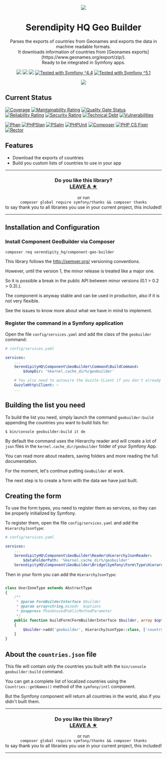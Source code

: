 <p align="center">
    <a href="http://www.serendipityhq.com" target="_blank">
        <img style="max-width: 350px" src="http://www.serendipityhq.com/assets/open-source-projects/Logo-SerendipityHQ-Icon-Text-Purple.png">
    </a>
</p>

<h1 align="center">Serendipity HQ Geo Builder</h1>
<p align="center">
    Parses the exports of countries from Geonames and exports the data in machine readable formats.<br />
    It downloads information of countries from [Geonames exports](https://www.geonames.org/export/zip/).<br />
    Ready to be integrated in Symfony apps.
</p>
<p align="center">
    <a href="https://github.com/Aerendir/component-geo-builder/releases"><img src="https://img.shields.io/packagist/v/serendipity_hq/component-geo-builder.svg?style=flat-square"></a>
    <a href="https://opensource.org/licenses/MIT"><img src="https://img.shields.io/badge/license-MIT-brightgreen.svg?style=flat-square"></a>
    <a href="https://github.com/Aerendir/component-geo-builder/releases"><img src="https://img.shields.io/packagist/php-v/serendipity_hq/component-geo-builder?color=%238892BF&style=flat-square&logo=php" /></a>
    <a title="Tested with Symfony ^4.4" href="https://github.com/Aerendir/component-geo-builder/actions?query=branch%3Adev"><img title="Tested with Symfony ^4.4" src="https://img.shields.io/badge/Symfony-%5E4.4-333?style=flat-square&logo=symfony" /></a>
    <a title="Tested with Symfony ^5.1" href="https://github.com/Aerendir/component-geo-builder/actions?query=branch%3Adev"><img title="Tested with Symfony ^5.1" src="https://img.shields.io/badge/Symfony-%5E5.1-333?style=flat-square&logo=symfony" /></a>
</p>
<p align="center">
    <a href="https://symfony.com/doc/current/forms.html"><img src="https://img.shields.io/badge/Suggests-symfony/form-%238892BF?style=flat-square&logo=php"></a>
</p>

## Current Status
[![Coverage](https://sonarcloud.io/api/project_badges/measure?project=Aerendir_component-geo-builder&metric=coverage)](https://sonarcloud.io/dashboard?id=Aerendir_component-geo-builder)
[![Maintainability Rating](https://sonarcloud.io/api/project_badges/measure?project=Aerendir_component-geo-builder&metric=sqale_rating)](https://sonarcloud.io/dashboard?id=Aerendir_component-geo-builder)
[![Quality Gate Status](https://sonarcloud.io/api/project_badges/measure?project=Aerendir_component-geo-builder&metric=alert_status)](https://sonarcloud.io/dashboard?id=Aerendir_component-geo-builder)
[![Reliability Rating](https://sonarcloud.io/api/project_badges/measure?project=Aerendir_component-geo-builder&metric=reliability_rating)](https://sonarcloud.io/dashboard?id=Aerendir_component-geo-builder)
[![Security Rating](https://sonarcloud.io/api/project_badges/measure?project=Aerendir_component-geo-builder&metric=security_rating)](https://sonarcloud.io/dashboard?id=Aerendir_component-geo-builder)
[![Technical Debt](https://sonarcloud.io/api/project_badges/measure?project=Aerendir_component-geo-builder&metric=sqale_index)](https://sonarcloud.io/dashboard?id=Aerendir_component-geo-builder)
[![Vulnerabilities](https://sonarcloud.io/api/project_badges/measure?project=Aerendir_component-geo-builder&metric=vulnerabilities)](https://sonarcloud.io/dashboard?id=Aerendir_component-geo-builder)

[![Phan](https://github.com/Aerendir/component-geo-builder/workflows/Phan/badge.svg)](https://github.com/Aerendir/component-geo-builder/actions?query=branch%3Adev)
[![PHPStan](https://github.com/Aerendir/component-geo-builder/workflows/PHPStan/badge.svg)](https://github.com/Aerendir/component-geo-builder/actions?query=branch%3Adev)
[![PSalm](https://github.com/Aerendir/component-geo-builder/workflows/PSalm/badge.svg)](https://github.com/Aerendir/component-geo-builder/actions?query=branch%3Adev)
[![PHPUnit](https://github.com/Aerendir/component-geo-builder/workflows/PHPunit/badge.svg)](https://github.com/Aerendir/component-geo-builder/actions?query=branch%3Adev)
[![Composer](https://github.com/Aerendir/component-geo-builder/workflows/Composer/badge.svg)](https://github.com/Aerendir/component-geo-builder/actions?query=branch%3Adev)
[![PHP CS Fixer](https://github.com/Aerendir/component-geo-builder/workflows/PHP%20CS%20Fixer/badge.svg)](https://github.com/Aerendir/component-geo-builder/actions?query=branch%3Adev)
[![Rector](https://github.com/Aerendir/component-geo-builder/workflows/Rector/badge.svg)](https://github.com/Aerendir/component-geo-builder/actions?query=branch%3Adev)

## Features

- Download the exports of countries
- Build you custom lists of countries to use in your app

<hr />
<h3 align="center">
    <b>Do you like this library?</b><br />
    <b><a href="#js-repo-pjax-container">LEAVE A &#9733;</a></b>
</h3>
<p align="center">
    or run<br />
    <code>composer global require symfony/thanks && composer thanks</code><br />
    to say thank you to all libraries you use in your current project, this included!
</p>
<hr />

## Installation and Configuration
### Install Component GeoBuilder via Composer

    composer req serendipity_hq/component-geo-builder

This library follows the http://semver.org/ versioning conventions.

However, until the version 1, the minor release is treated like a major one.

So it is possible a break in the public API between minor versions (0.1 > 0.2 > 0.3).).

The component is anyway stable and can be used in production, also if it is not very flexible.

See the issues to know more about what we have in mind to implement.

### Register the command in a Symfony application

Open the file `config/services.yaml` and add the class of the `geobuilder` command:

```yaml
# config/services.yaml

services:
    ...
    SerendipityHQ\Component\GeoBuilder\Command\BuildCommand:
        $dumpDir: '%kernel.cache_dir%/geobuilder'

    # You also need to autowire the Guzzle CLient if you don't already have one
    GuzzleHttp\Client: ~
    ...
```

## Building the list you need

To build the list you need, simply launch the command `geobuilder:build` appending the countries you want to build lists for:

```console
$ bin/console geobuilder:build it de
```

By default the command uses the Hierarchy reader and will create a lot of `json` files in the `kernel.cache_dir/geobuilder` folder of your Symfony App.

You can read more about readers, saving folders and more reading the full documentation.

For the moment, let's continue putting `GeoBuilder` at work.

The next step is to create a form with the data we have just built.

## Creating the form

To use the form types, you need to register them as services, so they can be properly initialized by Symfony.

To register them, open the file `config/services.yaml` and add the `HierarchyJsonType`:

```yaml
# config/services.yaml

services:
    ...
    SerendipityHQ\Component\GeoBuilder\Reader\HierarchyJsonReader:
        $dataFolderPath: '%kernel.cache_dir%/geobuilder'
    SerendipityHQ\Component\GeoBuilder\Bridge\Symfony\Form\Type\HierarchyJsonType: ~
```

Then in your form you can add the `HierarchyJsonType`:

```php

class UserZoneType extends AbstractType
{
    /**
     * @param FormBuilderInterface $builder
     * @param array<string,mixed>  $options
     * @suppress PhanUnusedPublicMethodParameter
     */
    public function buildForm(FormBuilderInterface $builder, array $options): void
    {
        $builder->add('geobuilder', HierarchyJsonType::class, ['country' => 'it']);
    }
}
```

## About the `countries.json` file

This file will contain only the countries you built with the `bin/console geobuilder:build` command.

You can get a complete list of localized countries using the `Countries::getNames()` method of the `symfony/intl` component.

But the Symfony component will return all countries in the world, also if you didn't built them.

<hr />
<h3 align="center">
    <b>Do you like this library?</b><br />
    <b><a href="#js-repo-pjax-container">LEAVE A &#9733;</a></b>
</h3>
<p align="center">
    or run<br />
    <code>composer global require symfony/thanks && composer thanks</code><br />
    to say thank you to all libraries you use in your current project, this included!
</p>
<hr />
